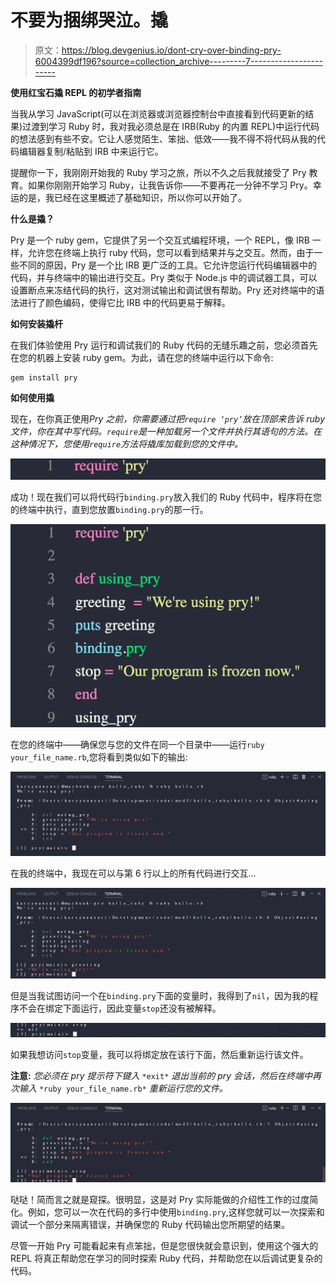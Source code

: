 # 不要为捆绑哭泣。撬

> 原文：<https://blog.devgenius.io/dont-cry-over-binding-pry-6004399df196?source=collection_archive---------7----------------------->

**使用红宝石撬 REPL 的初学者指南**

当我从学习 JavaScript(可以在浏览器或浏览器控制台中直接看到代码更新的结果)过渡到学习 Ruby 时，我对我必须总是在 IRB(Ruby 的内置 REPL)中运行代码的想法感到有些不安。它让人感觉陌生、笨拙、低效——我不得不将代码从我的代码编辑器复制/粘贴到 IRB 中来运行它。

提醒你一下，我刚刚开始我的 Ruby 学习之旅，所以不久之后我就接受了 Pry 教育。如果你刚刚开始学习 Ruby，让我告诉你——不要再花一分钟不学习 Pry。幸运的是，我已经在这里概述了基础知识，所以你可以开始了。

**什么是撬？**

Pry 是一个 ruby gem，它提供了另一个交互式编程环境，一个 REPL，像 IRB 一样，允许您在终端上执行 ruby 代码，您可以看到结果并与之交互。然而，由于一些不同的原因，Pry 是一个比 IRB 更广泛的工具。它允许您运行代码编辑器中的代码，并与终端中的输出进行交互。Pry 类似于 Node.js 中的调试器工具，可以设置断点来冻结代码的执行，这对测试输出和调试很有帮助。Pry 还对终端中的语法进行了颜色编码，使得它比 IRB 中的代码更易于解释。

**如何安装撬杆**

在我们体验使用 Pry 运行和调试我们的 Ruby 代码的无缝乐趣之前，您必须首先在您的机器上安装 ruby gem。为此，请在您的终端中运行以下命令:

```
gem install pry
```

**如何使用撬**

现在，在你真正使用*Pry 之前，你需要通过把`require ‘pry’`放在顶部来告诉 ruby 文件，你在其中写代码。`require`是一种加载另一个文件并执行其语句的方法。在这种情况下，您使用`require`方法将撬库加载到您的文件中。*

![](img/faf8bab31d6d02e963ee2575fb26e5c1.png)

成功！现在我们可以将代码行`binding.pry`放入我们的 Ruby 代码中，程序将在您的终端中执行，直到您放置`binding.pry`的那一行。

![](img/5568e98909078b34e34daf4ba8b25ff1.png)

在您的终端中——确保您与您的文件在同一个目录中——运行`ruby your_file_name.rb`,您将看到类似如下的输出:

![](img/e6b089ca42819a97682e525899d63f9d.png)

在我的终端中，我现在可以与第 6 行以上的所有代码进行交互…

![](img/b84ce2915a088c9f62e23b4d51185b08.png)

但是当我试图访问一个在`binding.pry`下面的变量时，我得到了`nil`，因为我的程序不会在绑定下面运行，因此变量`stop`还没有被解释。

![](img/cba895299411bd12f7c2a4e7fc4b997e.png)

如果我想访问`stop`变量，我可以将绑定放在该行下面，然后重新运行该文件。

**注意:** *您必须在 pry 提示符下键入* `*exit*` *退出当前的 pry 会话，然后在终端中再次输入* `*ruby your_file_name.rb*` *重新运行您的文件。*

![](img/90ac366c156eecddeb6be5aae2c51354.png)

哒哒！简而言之就是窥探。很明显，这是对 Pry 实际能做的介绍性工作的过度简化。例如，您可以一次在代码的多行中使用`binding.pry`,这样您就可以一次探索和调试一个部分来隔离错误，并确保您的 Ruby 代码输出您所期望的结果。

尽管一开始 Pry 可能看起来有点笨拙，但是您很快就会意识到，使用这个强大的 REPL 将真正帮助您在学习的同时探索 Ruby 代码，并帮助您在以后调试更复杂的代码。